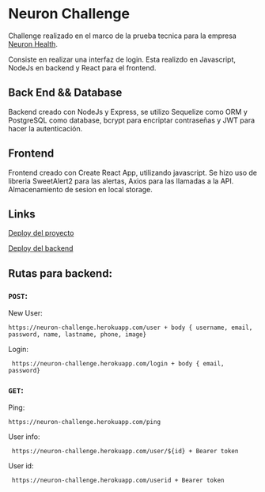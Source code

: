 # Neuron Challenge
Challenge realizado en el marco de la prueba tecnica para la empresa [Neuron Health](https://www.neuron.health).

Consiste en realizar una interfaz de login. Esta realizdo en Javascript, NodeJs en backend y React para el frontend.

## Back End && Database

Backend creado con NodeJs y Express, se utilizo Sequelize como ORM y PostgreSQL como database, bcrypt para encriptar contraseñas y JWT para hacer la autenticación.

## Frontend
Frontend creado con Create React App, utilizando javascript. Se hizo uso de libreria SweetAlert2 para las alertas, Axios para las llamadas a la API. Almacenamiento de sesion en local storage.

## Links
[Deploy del proyecto](https://neuron-challenge.vercel.app/)

[Deploy del backend](https://neuron-challenge.herokuapp.com/ping)

## Rutas para backend: 

### `POST`: 

 New User:
    
    https://neuron-challenge.herokuapp.com/user + body { username, email, password, name, lastname, phone, image}
 Login:

     https://neuron-challenge.herokuapp.com/login + body { email, password}

### `GET`: 

 Ping:
    
    https://neuron-challenge.herokuapp.com/ping
 
 User info:

     https://neuron-challenge.herokuapp.com/user/${id} + Bearer token
     
 User id:

     https://neuron-challenge.herokuapp.com/userid + Bearer token



